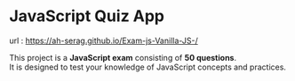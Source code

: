 ﻿# JavaScript Quiz App
url : https://ah-serag.github.io/Exam-js-Vanilla-JS-/

This project is a **JavaScript exam** consisting of **50 questions**.  
It is designed to test your knowledge of JavaScript concepts and practices.

